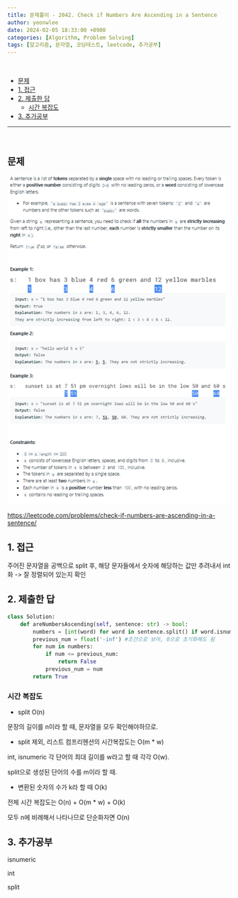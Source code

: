 ```yaml
---
title: 문제풀이 - 2042. Check if Numbers Are Ascending in a Sentence
author: yeonwlee
date: 2024-02-05 18:33:00 +0900
categories: [Algorithm, Problem Solving]
tags: [알고리즘, 문자열, 코딩테스트, leetcode, 추가공부]
---
```


<br>

- [문제](#문제)
- [1. 접근](#1-접근)
- [2. 제출한 답](#2-제출한-답)
  - [시간 복잡도](#시간-복잡도)
- [3. 추가공부](#3-추가공부)

---

<br>

## 문제

![image alt 문제](/assets/img/post/2024-02-05-problemsolving-leetcode-2042-check-if-numbers-are-ascending-in-a-sentence/img0.png)

<https://leetcode.com/problems/check-if-numbers-are-ascending-in-a-sentence/>

## 1. 접근

주어진 문자열을 공백으로 split 후, 해당 문자들에서 숫자에 해당하는 값만 추려내서 int화 -> 잘 정렬되어 있는지 확인

## 2. 제출한 답

```python
class Solution:
    def areNumbersAscending(self, sentence: str) -> bool:
        numbers = [int(word) for word in sentence.split() if word.isnumeric()]
        previous_num = float('-inf') #조건으로 보아, 0으로 초기화해도 됨
        for num in numbers:
            if num <= previous_num:
                return False
            previous_num = num
        return True
```

### 시간 복잡도

- split O(n)

문장의 길이를 n이라 할 때, 문자열을 모두 확인해야하므로.

- split 제외, 리스트 컴프리헨션의 시간복잡도는 O(m \* w)

int, isnumeric 각 단어의 최대 길이를 w라고 할 때 각각 O(w).

split으로 생성된 단어의 수를 m이라 할 때.

- 변환된 숫자의 수가 k라 할 때 O(k)

전체 시간 복잡도는
O(n) + O(m \* w) + O(k)

모두 n에 비례해서 나타나므로 단순화자면 O(n)

## 3. 추가공부

isnumeric

int

split
